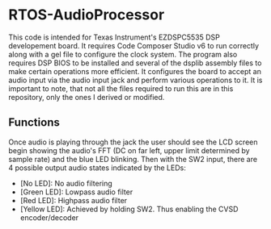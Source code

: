 # RTOS-AudioProcessor

This code is intended for Texas Instrument's EZDSPC5535 DSP developement board. It requires Code Composer Studio v6 to run correctly along with a gel file to configure the clock system. The program also requires DSP BIOS to be installed and several of the dsplib assembly files to make certain operations more efficient. It configures the board to accept an audio input via the audio input jack and perform various operations to it. It is important to note, that not all the files required to run this are in this repository, only the ones I derived or modified.

## Functions
Once audio is playing through the jack the user should see the LCD screen begin showing the audio's FFT (DC on far left, upper limit determined by sample rate) and the blue LED blinking. Then with the SW2 input, there are 4 possible output audio states indicated by the LEDs:
- [No LED]: No audio filtering
- [Green LED]: Lowpass audio filter
- [Red LED]: Highpass audio filter
- [Yellow LED]: Achieved by holding SW2. Thus enabling the CVSD encoder/decoder
